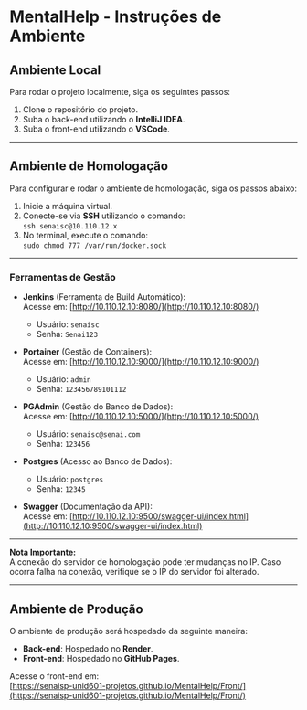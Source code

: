 # **MentalHelp - Instruções de Ambiente**

## **Ambiente Local**

Para rodar o projeto localmente, siga os seguintes passos:

1. Clone o repositório do projeto.
2. Suba o back-end utilizando o **IntelliJ IDEA**.
3. Suba o front-end utilizando o **VSCode**.

---

## **Ambiente de Homologação**

Para configurar e rodar o ambiente de homologação, siga os passos abaixo:

1. Inicie a máquina virtual.
2. Conecte-se via **SSH** utilizando o comando:  
   `ssh senaisc@10.110.12.x`
3. No terminal, execute o comando:  
   `sudo chmod 777 /var/run/docker.sock`

---

### **Ferramentas de Gestão**

- **Jenkins** (Ferramenta de Build Automático):  
   Acesse em: [http://10.110.12.10:8080/](http://10.110.12.10:8080/)  
   - Usuário: `senaisc`  
   - Senha: `Senai123`

- **Portainer** (Gestão de Containers):  
   Acesse em: [http://10.110.12.10:9000/](http://10.110.12.10:9000/)  
   - Usuário: `admin`  
   - Senha: `123456789101112`

- **PGAdmin** (Gestão do Banco de Dados):  
   Acesse em: [http://10.110.12.10:5000/](http://10.110.12.10:5000/)  
   - Usuário: `senaisc@senai.com`  
   - Senha: `123456`

- **Postgres** (Acesso ao Banco de Dados):  
   - Usuário: `postgres`  
   - Senha: `12345`

- **Swagger** (Documentação da API):  
   Acesse em: [http://10.110.12.10:9500/swagger-ui/index.html](http://10.110.12.10:9500/swagger-ui/index.html)

---

**Nota Importante:**  
A conexão do servidor de homologação pode ter mudanças no IP. Caso ocorra falha na conexão, verifique se o IP do servidor foi alterado.

---

## **Ambiente de Produção**

O ambiente de produção será hospedado da seguinte maneira:

- **Back-end**: Hospedado no **Render**.
- **Front-end**: Hospedado no **GitHub Pages**.

Acesse o front-end em:  
[https://senaisp-unid601-projetos.github.io/MentalHelp/Front/](https://senaisp-unid601-projetos.github.io/MentalHelp/Front/)
